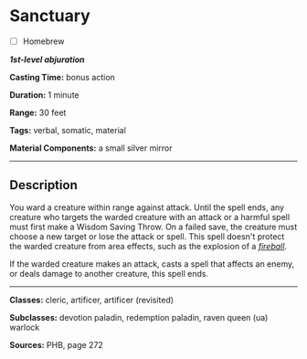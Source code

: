 # Sanctuary

- [ ] Homebrew

***1st-level abjuration***

**Casting Time:** bonus action

**Duration:** 1 minute

**Range:** 30 feet

**Tags:** verbal, somatic, material

**Material Components:** a small silver mirror

---

## Description
You ward a creature within range against attack.
Until the spell ends, any creature who targets the warded creature with an attack or a harmful spell must first make a Wisdom Saving Throw.
On a failed save, the creature must choose a new target or lose the attack or spell.
This spell doesn't protect the warded creature from area effects, such as the explosion of a [*fireball*](./fireball).

If the warded creature makes an attack, casts a spell that affects an enemy, or deals damage to another creature, this spell ends.

---

**Classes:** cleric, artificer, artificer (revisited)

**Subclasses:** devotion paladin, redemption paladin, raven queen (ua) warlock

**Sources:** PHB, page 272
